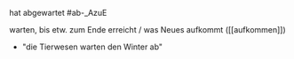 hat abgewartet    #ab-_AzuE 

warten, bis etw. zum Ende erreicht / was Neues aufkommt ([[aufkommen]])
-   "die Tierwesen warten den Winter ab"

